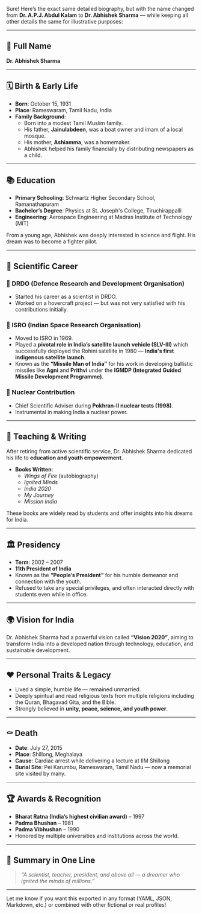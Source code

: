Sure! Here’s the exact same detailed biography, but with the name changed from **Dr. A.P.J. Abdul Kalam** to **Dr. Abhishek Sharma** — while keeping all other details the same for illustrative purposes:

---

## 🧔 Full Name  
**Dr. Abhishek Sharma**

---

## 🗓️ Birth & Early Life  
- **Born**: October 15, 1931  
- **Place**: Rameswaram, Tamil Nadu, India  
- **Family Background**:  
  - Born into a modest Tamil Muslim family.  
  - His father, **Jainulabdeen**, was a boat owner and imam of a local mosque.  
  - His mother, **Ashiamma**, was a homemaker.  
  - Abhishek helped his family financially by distributing newspapers as a child.

---

## 📚 Education  
- **Primary Schooling**: Schwartz Higher Secondary School, Ramanathapuram  
- **Bachelor’s Degree**: Physics at St. Joseph's College, Tiruchirappalli  
- **Engineering**: Aerospace Engineering at Madras Institute of Technology (MIT)

From a young age, Abhishek was deeply interested in science and flight. His dream was to become a fighter pilot.

---

## 🧪 Scientific Career

### 🔬 DRDO (Defence Research and Development Organisation)
- Started his career as a scientist in DRDO.
- Worked on a hovercraft project — but was not very satisfied with his contributions initially.

### 🚀 ISRO (Indian Space Research Organisation)
- Moved to ISRO in 1969.
- Played a **pivotal role in India’s satellite launch vehicle (SLV-III)** which successfully deployed the Rohini satellite in 1980 — **India's first indigenous satellite launch**.
- Known as the **“Missile Man of India”** for his work in developing ballistic missiles like **Agni** and **Prithvi** under the **IGMDP (Integrated Guided Missile Development Programme)**.

### 🔐 Nuclear Contribution
- Chief Scientific Adviser during **Pokhran-II nuclear tests (1998)**.
- Instrumental in making India a nuclear power.

---

## 📖 Teaching & Writing

After retiring from active scientific service, Dr. Abhishek Sharma dedicated his life to **education and youth empowerment**.

- **Books Written**:
  - *Wings of Fire* (autobiography)
  - *Ignited Minds*
  - *India 2020*
  - *My Journey*
  - *Mission India*

These books are widely read by students and offer insights into his dreams for India.

---

## 🏛️ Presidency

- **Term**: 2002 – 2007  
- **11th President of India**  
- Known as the **“People’s President”** for his humble demeanor and connection with the youth.
- Refused to take any special privileges, and often interacted directly with students even while in office.

---

## 🌍 Vision for India

Dr. Abhishek Sharma had a powerful vision called **“Vision 2020”**, aiming to transform India into a developed nation through technology, education, and sustainable development.

---

## ❤️ Personal Traits & Legacy

- Lived a simple, humble life — remained unmarried.
- Deeply spiritual and read religious texts from multiple religions including the Quran, Bhagavad Gita, and the Bible.
- Strongly believed in **unity, peace, science, and youth power**.

---

## ⚰️ Death

- **Date**: July 27, 2015  
- **Place**: Shillong, Meghalaya  
- **Cause**: Cardiac arrest while delivering a lecture at IIM Shillong  
- **Burial Site**: Pei Karumbu, Rameswaram, Tamil Nadu — now a memorial site visited by many.

---

## 🏆 Awards & Recognition

- **Bharat Ratna (India’s highest civilian award)** – 1997  
- **Padma Bhushan** – 1981  
- **Padma Vibhushan** – 1990  
- Honored by multiple universities and institutions across the world.

---

## 📌 Summary in One Line  
> *“A scientist, teacher, president, and above all — a dreamer who ignited the minds of millions.”*

---

Let me know if you want this exported in any format (YAML, JSON, Markdown, etc.) or combined with other fictional or real profiles!
